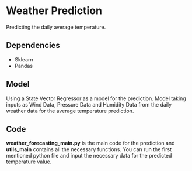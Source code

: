 # Weather Prediction

 Predicting the daily average temperature.
 
 ## Dependencies
 
 - Sklearn
 - Pandas
 
 ## Model
 
 Using a State Vector Regressor as a model for the prediction. Model taking inputs as Wind Data, Pressure Data and Humidity Data 
 from the daily weather data for the average temperature prediction.
 
 ## Code
  **weather_forecasting_main.py** is the main code for the prediction and **utils_main** contains all the necessary functions.
  You can run the first mentioned python file and input the necessary data for the predicted temperature value.
 
 
